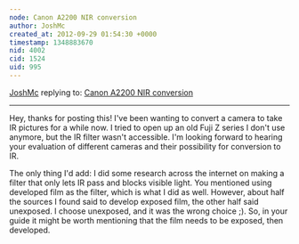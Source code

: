 ```yaml
---
node: Canon A2200 NIR conversion
author: JoshMc
created_at: 2012-09-29 01:54:30 +0000
timestamp: 1348883670
nid: 4002
cid: 1524
uid: 995
---
```




[JoshMc](../profile/JoshMc) replying to: [Canon A2200 NIR conversion](../notes/nedhorning/9-25-2012/canon-a2200-nir-conversion)

----
Hey, thanks for posting this!  I've been wanting to convert a camera to take IR pictures for a while now.  I tried to open up an old Fuji Z series I don't use anymore, but the IR filter wasn't accessible.  I'm looking forward to hearing your evaluation of different cameras and their possibility for conversion to IR.  

The only thing I'd add:  I did some research across the internet on making a filter that only lets IR pass and blocks visible light.  You mentioned using developed film as the filter, which is what I did as well.  However, about half the sources I found said to develop exposed film, the other half said unexposed.  I choose unexposed, and it was the wrong choice ;).  So, in your guide it might be worth mentioning that the film needs to be exposed, then developed.
